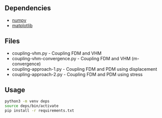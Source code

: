 
## Dependencies

* [numpy](https://numpy.org/)
* [matplotlib](https://matplotlib.org/)

## Files

* coupling-vhm.py - Coupling FDM and VHM
* coupling-vhm-convergence.py - Coupling FDM and VHM (m-convergence)
* coupling-approach-1.py - Coupling FDM and PDM using displacement
* coupling-approach-2.py - Coupling FDM and PDM using stress

## Usage

```bash
python3 -m venv deps
source deps/bin/activate
pip install -r requirements.txt

